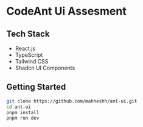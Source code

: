# CodeAnt Ui Assesment

## Tech Stack
- React.js
- TypeScript
- Tailwind CSS
- Shadcn UI Components

## Getting Started
```bash
git clone https://github.com/mahheshh/ant-ui.git
cd ant-ui
pnpm install
pnpm run dev
```
